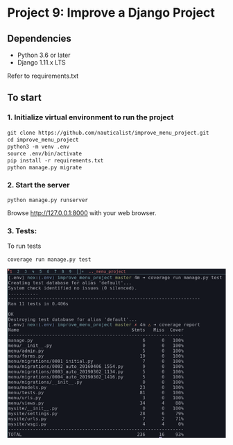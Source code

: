 # Project 9: Improve a Django Project

## Dependencies

* Python 3.6 or later
* Django 1.11.x LTS

Refer to requirements.txt

## To start

### 1. Initialize virtual environment to run the project

```
git clone https://github.com/nauticalist/improve_menu_project.git
cd improve_menu_project
python3 -m venv .env
source .env/bin/activate
pip install -r requirements.txt
python manage.py migrate
```

### 2. Start the server

```
python manage.py runserver
```
Browse http://127.0.0.1:8000 with your web browser.

### 3. Tests:

To run tests
```
coverage run manage.py test
```
![Tests](https://github.com/nauticalist/improve_menu_project/blob/master/screens/tests.png)
